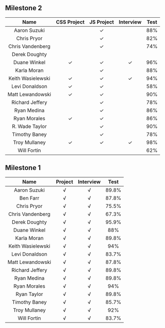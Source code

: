 ## Milestone 2

Name                |  CSS Project | JS Project | Interview | Test |
:------------------:|:------------:|:----------:|:---------:|:----:|
Aaron Suzuki        |              | ✓          |           | 88%  |
Chris Pryor         |              | ✓          |           | 82%  |
Chris Vandenberg    |              | ✓          |           | 74%  |
Derek Doughty       |              |            |           |      |  
Duane Winkel        | ✓            | ✓          | ✓         | 96%  |
Karla Moran         |              | ✓          |           | 88%  |
Keith Wasielewski   | ✓            | ✓          | ✓         | 94%  |
Levi Donaldson      | ✓            | ✓          |           | 58%  |
Matt Lewandowski    | ✓            | ✓          |           | 90%  |
Richard Jeffery     |              | ✓          |           | 78%  |
Ryan Medina         |              | ✓          |           | 86%  |
Ryan Morales        | ✓            | ✓          |           | 86%  |
R. Wade Taylor      |              | ✓          |           | 90%  |
Timothy Baney       |              | ✓          |           | 78%  |
Troy Mullaney       | ✓            | ✓          | ✓         | 98%  |
Will Fortin         |              |            |           | 62%  |

## Milestone 1

Name          |  Project | Interview | Test |
:------------:|:--------:|:---------:|:----:|
Aaron Suzuki        | √ |√ |89.8%|
Ben Farr            | √ |√ |87.8%|
Chris Pryor         | √ |√ |75.5%|
Chris Vandenberg    | √ |√ |67.3%|
Derek Doughty       | √ |√ |95.9%|
Duane Winkel        | √ |√ |88%|
Karla Moran         | √ |√ |89.8%|
Keith Wasielewski   | √ |√ |94%|
Levi Donaldson      | √ |√ |83.7%|
Matt Lewandowski    | √ |√ |87.8%|
Richard Jeffery     | √ |√ |89.8%|
Ryan Medina         | √ |√ |89.8%|
Ryan Morales        | √ |√ |94%|
Ryan Taylor         | √ |√ |89.8%|
Timothy Baney       | √ |√ |85.7%|
Troy Mullaney       | √ |√ |92%|
Will Fortin         | √ |√ |83.7%|

